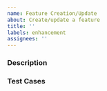 ```yaml
---
name: Feature Creation/Update
about: Create/update a feature
title: ''
labels: enhancement
assignees: ''
---
```


[//]: # (Remember to link the Pull Request to an issue if applicable with \<KEYWORD> \<ISSUE NO.>.)

### Description

[//]: # (Describe what was done to develop the feature. Are there any extra considerations for the future?)

### Test Cases

[//]: # (List any tests that were conducted that may prevent bugs from arising in the future.)
